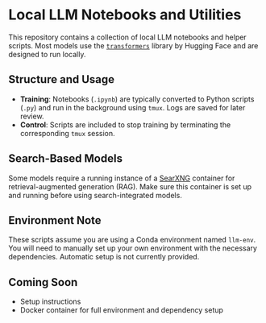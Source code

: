 # Local LLM Notebooks and Utilities

This repository contains a collection of local LLM notebooks and helper scripts. Most models use the [`transformers`](https://github.com/huggingface/transformers) library by Hugging Face and are designed to run locally.

## Structure and Usage

- **Training**: Notebooks (`.ipynb`) are typically converted to Python scripts (`.py`) and run in the background using `tmux`. Logs are saved for later review.
- **Control**: Scripts are included to stop training by terminating the corresponding `tmux` session.

## Search-Based Models

Some models require a running instance of a [SearXNG](https://github.com/searxng/searxng) container for retrieval-augmented generation (RAG). Make sure this container is set up and running before using search-integrated models.

## Environment Note

These scripts assume you are using a Conda environment named `llm-env`.  
You will need to manually set up your own environment with the necessary dependencies. Automatic setup is not currently provided.

## Coming Soon

- Setup instructions
- Docker container for full environment and dependency setup
